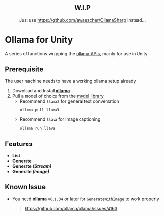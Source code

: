 ﻿<h2 align="center">W.I.P</h2>

<p align="center">
Just use <a href="https://github.com/awaescher/OllamaSharp">https://github.com/awaescher/OllamaSharp</a> instead...
</p>

# Ollama for Unity
A series of functions wrapping the [ollama APIs](https://github.com/ollama/ollama/blob/main/docs/api.md), mainly for use in Unity

## Prerequisite
The user machine needs to have a working ollama setup already

1. Download and Install [**ollama**](https://ollama.com/)
2. Pull a model of choice from the [model library](https://ollama.com/library)
    - Recommend `llama3` for general text conversation
        ```bash
        ollama pull llama3
        ```
    - Recommend `llava` for image captioning
        ```bash
        ollama run llava
        ```

## Features

- **List**
- **Generate**
- **Generate *(Stream)***
- **Generate *(Image)***

## Known Issue
- You need **ollama** `v0.1.34` or later for `GenerateWithImage` to work properly
    > https://github.com/ollama/ollama/issues/4163
